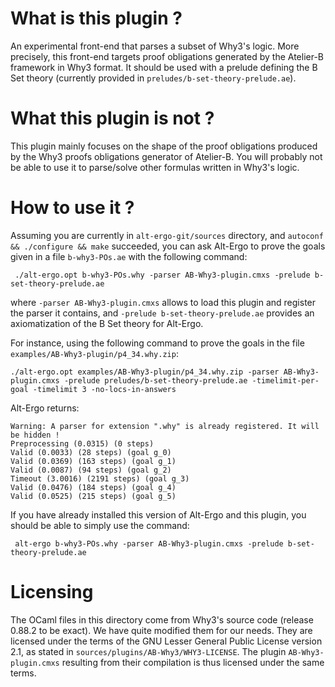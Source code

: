 # What is this plugin ?

An experimental front-end that parses a subset of Why3's logic. More
precisely, this front-end targets proof obligations generated by the
Atelier-B framework in Why3 format. It should be used with a prelude
defining the B Set theory (currently provided in
`preludes/b-set-theory-prelude.ae`).



# What this plugin is not ?

This plugin mainly focuses on the shape of the proof obligations
produced by the Why3 proofs obligations generator of Atelier-B. You
will probably not be able to use it to parse/solve other formulas
written in Why3's logic.



# How to use it ?

Assuming you are currently in `alt-ergo-git/sources` directory, and
`autoconf && ./configure && make` succeeded, you can ask Alt-Ergo to
prove the goals given in a file `b-why3-POs.ae` with the following
command:


```
 ./alt-ergo.opt b-why3-POs.why -parser AB-Why3-plugin.cmxs -prelude b-set-theory-prelude.ae
```

where `-parser AB-Why3-plugin.cmxs` allows to load this plugin and
register the parser it contains, and `-prelude
b-set-theory-prelude.ae` provides an axiomatization of the B Set
theory for Alt-Ergo.

For instance, using the following command to prove the goals in the
file `examples/AB-Why3-plugin/p4_34.why.zip`:

```
./alt-ergo.opt examples/AB-Why3-plugin/p4_34.why.zip -parser AB-Why3-plugin.cmxs -prelude preludes/b-set-theory-prelude.ae -timelimit-per-goal -timelimit 3 -no-locs-in-answers
```

Alt-Ergo returns:

```
Warning: A parser for extension ".why" is already registered. It will be hidden !
Preprocessing (0.0315) (0 steps)
Valid (0.0033) (28 steps) (goal g_0)
Valid (0.0369) (163 steps) (goal g_1)
Valid (0.0087) (94 steps) (goal g_2)
Timeout (3.0016) (2191 steps) (goal g_3)
Valid (0.0476) (184 steps) (goal g_4)
Valid (0.0525) (215 steps) (goal g_5)
```

If you have already installed this version of Alt-Ergo and this plugin, you should be able to simply use the command:


```
 alt-ergo b-why3-POs.why -parser AB-Why3-plugin.cmxs -prelude b-set-theory-prelude.ae
```


# Licensing

The OCaml files in this directory come from Why3's source code
(release 0.88.2 to be exact). We have quite modified them for our
needs. They are licensed under the terms of the GNU Lesser General
Public License version 2.1, as stated in
`sources/plugins/AB-Why3/WHY3-LICENSE`. The plugin `AB-Why3-plugin.cmxs`
resulting from their compilation is thus licensed under the same
terms.